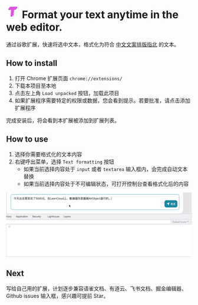 # <img width="36" alt="logo" src="./icon-128.png"> Format your text anytime in the web editor.

通过谷歌扩展，快速将选中文本，格式化为符合 [中文文案排版指北](https://github.com/sparanoid/chinese-copywriting-guidelines) 的文本。

## How to install

1. 打开 Chrome 扩展页面 `chrome://extensions/`
2. 下载本项目至本地
3. 点击左上角 `Load unpacked` 按钮，加载此项目
4. 如果扩展程序需要特定的权限或数据，您会看到提示。若要批准，请点击添加扩展程序

完成安装后，将会看到本扩展被添加到扩展列表。

## How to use

1. 选择你需要格式化的文本内容
2. 右键呼出菜单，选择 `Text formatting` 按钮
    - 如果当前选择内容处于 `input` 或者 `textarea` 输入框内，会完成自动文本替换
    - 如果当前选择内容处于不可编辑状态，可打开控制台查看格式化后的内容

![](./images//demo.gif)

## Next

写给自己用的扩展，计划逐步兼容语雀文档、有道云、飞书文档、掘金编辑器、Github issues 输入框，感兴趣可提前 Star。